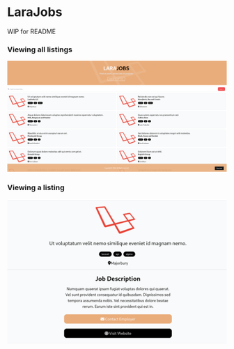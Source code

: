 # LaraJobs

WIP for README

### Viewing all listings
![Alt text](public/images/layout.png)

### Viewing a listing
![Alt text](public/images/show.png)


